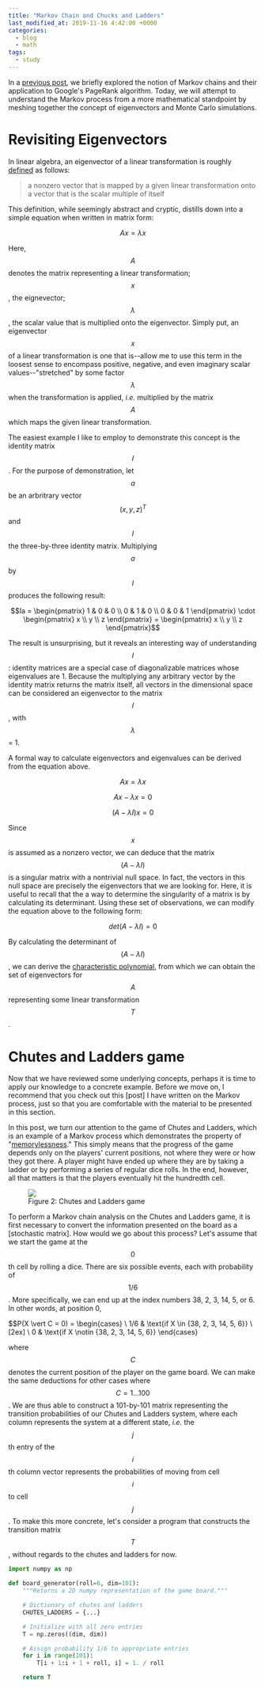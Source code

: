 ```yaml
---
title: "Markov Chain and Chucks and Ladders"
last_modified_at: 2019-11-16 4:42:00 +0000
categories:
  - blog
  - math
tags:
  - study
---
```


<script type="text/javascript" async
  src="https://cdn.mathjax.org/mathjax/latest/MathJax.js?config=TeX-MML-AM_CHTML">
</script>

In a [previous post], we briefly explored the notion of Markov chains and their application to Google's PageRank algorithm. Today, we will attempt to understand the Markov process from a more mathematical standpoint by meshing together the concept of eigenvectors and Monte Carlo simulations. 

# Revisiting Eigenvectors

In linear algebra, an eigenvector of a linear transformation is roughly [defined] as follows:

> a nonzero vector that is mapped by a given linear transformation onto a vector that is the scalar multiple of itself

This definition, while seemingly abstract and cryptic, distills down into a simple equation when written in matrix form:

$$Ax = \lambda x$$

Here, $$A$$ denotes the matrix representing a linear transformation; $$x$$, the eignevector; $$\lambda$$, the scalar value that is multiplied onto the eigenvector. Simply put, an eigenvector $$x$$ of a linear transformation is one that is--allow me to use this term in the loosest sense to encompass positive, negative, and even imaginary scalar values--"stretched" by some factor $$\lambda$$ when the transformation is applied, *i.e.* multiplied by the matrix $$A$$ which maps the given linear transformation. 

The easiest example I like to employ to demonstrate this concept is the identity matrix $$I$$. For the purpose of demonstration, let $$a$$ be an arbritrary vector $$(x, y, z)^{T}$$ and $$I$$ the three-by-three identity matrix. Multiplying $$a$$ by $$I$$ produces the following result:

$$Ia = \begin{pmatrix} 1 & 0 & 0 \\ 0 & 1 & 0 \\ 0 & 0 & 1 \end{pmatrix} \cdot \begin{pmatrix} x \\ y \\ z \end{pmatrix} = \begin{pmatrix} x \\ y \\ z \end{pmatrix}$$

The result is unsurprising, but it reveals an interesting way of understanding $$I$$: identity matrices are a special case of diagonalizable matrices whose eigenvalues are 1. Because the multiplying any arbitrary vector by the identity matrix returns the matrix itself, all vectors in the dimensional space can be considered an eigenvector to the matrix $$I$$, with $$\lambda$$ = 1. 

A formal way to calculate eigenvectors and eigenvalues can be derived from the equation above. 

$$Ax = \lambda x$$

$$Ax - \lambda x = 0$$

$$(A - \lambda I)x = 0$$

Since $$x$$ is assumed as a nonzero vector, we can deduce that the matrix $$(A - \lambda I)$$ is a singular matrix with a nontrivial null space. In fact, the vectors in this null space are precisely the eigenvectors that we are looking for. Here, it is useful to recall that the a way to determine the singularity of a matrix is by calculating its determinant. Using these set of observations, we can modify the equation above to the following form:

$$det(A - \lambda I) = 0$$

By calculating the determinant of $$(A - \lambda I)$$, we can derive the [characteristic polynomial], from which we can obtain the set of eigenvectors for $$A$$ representing some linear transformation $$T$$. 


# Chutes and Ladders game

Now that we have reviewed some underlying concepts, perhaps it is time to apply our knowledge to a concrete example. Before we move on, I recommend that you check out this [post] I have written on the Markov process, just so that you are comfortable with the material to be presented in this section. 

In this post, we turn our attention to the game of Chutes and Ladders, which is an example of a Markov process which demonstrates the property of "[memorylessness]." This simply means that the progress of the game depends only on the players' current positions, not where they were or how they got there. A player might have ended up where they are by taking a ladder or by performing a series of regular dice rolls. In the end, however, all that matters is that the players eventually hit the hundredth cell. 

<figure>
	<img src="/assets/images/chutes-and-ladders.png">
	<figcaption>Figure 2: Chutes and Ladders game</figcaption>
</figure>

To perform a Markov chain analysis on the Chutes and Ladders game, it is first necessary to convert the information presented on the board as a [stochastic matrix]. How would we go about this process? Let's assume that we start the game at the $$0$$th cell by rolling a dice. There are six possible events, each with probability of $$1/6$$. More specifically, we can end up at the index numbers 38, 2, 3, 14, 5, or 6. In other words, at position 0, 

$$P(X \vert C = 0) = 
\begin{cases}
\ 1/6 & \text{if X \in {38, 2, 3, 14, 5, 6}} \\[2ex]
\ 0 & \text{if X \notin {38, 2, 3, 14, 5, 6}}
\end{cases}

where $$C$$ denotes the current position of the player on the game board. We can make the same deductions for other cases where $$C = 1 \ldots 100$$. We are thus able to construct a 101-by-101 matrix representing the transition probabilities of our Chutes and Ladders system, where each column represents the system at a different state, *i.e.* the $$j$$th entry of the $$i$$th column vector represents the probabilities of moving from cell $$i$$ to cell $$j$$. To make this more concrete, let's consider a program that constructs the transition matrix $$T$$, without regards to the chutes and ladders for now. 

```python
import numpy as np

def board_generator(roll=6, dim=101):
	"""Returns a 2D numpy representation of the game board."""

    # Dictionary of chutes and ladders
    CHUTES_LADDERS = {...}

    # Initialize with all zero entries
    T = np.zeros((dim, dim))

    # Assign probability 1/6 to appropriate entries
    for i in range(101):
        T[i + 1:i + 1 + roll, i] = 1. / roll

    return T

```












[previous post]: https://jaketae.github.io/blog/math/pagerank-and-markov/

[this post]: https://jaketae.github.io/blog/math/pagerank-and-markov/

[defined]: https://en.wikipedia.org/wiki/Eigenvalues_and_eigenvectors

[transition matrix]: http://mathworld.wolfram.com/StochasticMatrix.html

[memorylessness]: https://en.wikipedia.org/wiki/Markov_property

[characteristic polynomial]: http://mathworld.wolfram.com/CharacteristicPolynomial.html